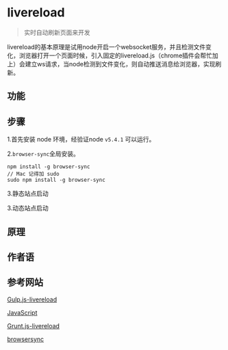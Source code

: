 # livereload

> 实时自动刷新页面来开发

livereload的基本原理是试用node开启一个websocket服务，并且检测文件变化，浏览器打开一个页面时候，引入固定的livereload.js（chrome插件会帮忙加上）会建立ws请求，当node检测到文件变化，则自动推送消息给浏览器，实现刷新。

## 功能



## 步骤

 1.首先安装 node 环境，经验证node `v5.4.1` 可以运行。
 
 2.`browser-sync`全局安装。
 
	npm install -g browser-sync  
	// Mac 记得加 sudo
	sudo npm install -g browser-sync

 3.静态站点启动
 
 3.动态站点启动

## 原理

## 作者语


## 参考网站

[Gulp.js-livereload](http://cnodejs.org/topic/53427d16dc556e3b3901861e)

[JavaScript](http://ju.outofmemory.cn/entry/46544)

[Grunt.js-livereload](http://js8.in/2013/04/07/%E5%8F%8C%E5%B1%8F%E5%88%87%E5%9B%BE%EF%BC%9A%E4%BD%BF%E7%94%A8livereload%E5%AE%9E%E7%8E%B0%E8%87%AA%E5%8A%A8%E5%88%B7%E6%96%B0/)

[browsersync](https://www.browsersync.io/#install)


